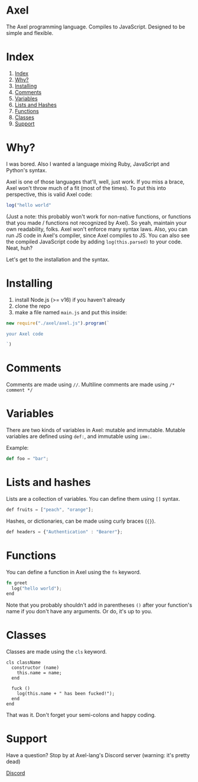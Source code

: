 # Axel
The Axel programming language. Compiles to JavaScript.
Designed to be simple and flexible.





# Index
1. [Index](https://github.com/ezrael-git/Axel/tree/development#index)
2. [Why?](https://github.com/ezrael-git/Axel/tree/development#Why?)
3. [Installing](https://github.com/ezrael-git/Axel/tree/development#Installing)
4. [Comments](https://github.com/ezrael-git/Axel/tree/development#Comments)
5. [Variables](https://github.com/ezrael-git/Axel/tree/development#Variables)
6. [Lists and Hashes](https://github.com/ezrael-git/Axel/tree/development#Lists-and-Hashes)
7. [Functions](https://github.com/ezrael-git/Axel/tree/development#Functions)
8. [Classes](https://github.com/ezrael-git/Axel/tree/development#Classes)
9. [Support](https://github.com/ezrael-git/Axel/tree/development#Support)


# Why?

I was bored.
Also I wanted a language mixing Ruby, JavaScript and Python's syntax.

Axel is one of those languages that'll, well, just work. If you miss a brace, Axel won't throw much of a fit (most of the times). To put this into perspective, this is valid Axel code:
```js
log("hello world"
```
(Just a note: this probably won't work for non-native functions, or functions that you made / functions not recognized by Axel).
So yeah, maintain your own readability, folks. Axel won't enforce many syntax laws.
Also, you can run JS code in Axel's compiler, since Axel compiles to JS. You can also see the compiled JavaScript code by adding `log(this.parsed)` to your code. Neat, huh?

Let's get to the installation and the syntax.


# Installing

1) install Node.js (>= v16) if you haven't already
2) clone the repo
3) make a file named `main.js` and put this inside:
```js
new require("./axel/axel.js").program(`

your Axel code

`)
```



# Comments

Comments are made using `//`. Multiline comments are made using `/* comment */`


# Variables
There are two kinds of variables in Axel: mutable and immutable.
Mutable variables are defined using `def:`, and immutable using `imm:`.

Example:
```py
def foo = "bar";
```

# Lists and hashes
Lists are a collection of variables. You can define them using `[]` syntax.

```js
def fruits = ["peach", "orange"];
```

Hashes, or dictionaries, can be made using curly braces (`{}`).
```js
def headers = {"Authentication" : "Bearer"};
```

# Functions
You can define a function in Axel using the `fn` keyword.


```rust
fn greet
  log("hello world");
end
```

Note that you probably shouldn't add in parentheses `()` after your function's name if you don't have any arguments. Or do, it's up to you.


# Classes
Classes are made using the `cls` keyword.
```
cls className
  constructor (name)
    this.name = name;
  end

  fuck () 
    log(this.name + " has been fucked!");
  end
end
```


That was it. Don't forget your semi-colons and happy coding.

# Support

Have a question? Stop by at Axel-lang's Discord server (warning: it's pretty dead) 

[Discord](https://discord.gg/xPhcZwGpSC)
